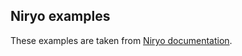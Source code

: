 ## Niryo examples

These examples are taken from [Niryo documentation](https://archive-docs.niryo.com/dev/pyniryo/v1.1.2/generated_pdfs/pdf_en.pdf).
